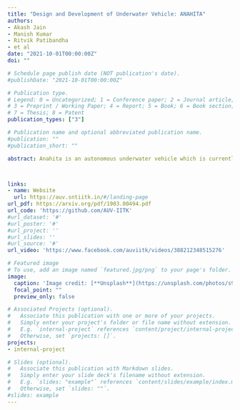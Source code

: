 ```yaml
---
title: "Design and Development of Underwater Vehicle: ANAHITA"
authors:
- Akash Jain
- Manish Kumar
- Ritvik Patibandha
- et al
date: "2021-10-01T00:00:00Z"
doi: ""

# Schedule page publish date (NOT publication's date).
#publishDate: "2021-10-01T00:00:00Z"

# Publication type.
# Legend: 0 = Uncategorized; 1 = Conference paper; 2 = Journal article;
# 3 = Preprint / Working Paper; 4 = Report; 5 = Book; 6 = Book section;
# 7 = Thesis; 8 = Patent
publication_types: ["3"]

# Publication name and optional abbreviated publication name.
#publication: ""
#publication_short: ""

abstract: Anahita is an autonomous underwater vehicle which is currently being developed by interdisciplinary team of students at Indian Institute of Technology(IIT) Kanpur with aim to provide a platform for research in AUV to undergraduate students. This is the second vehicle which is being designed by AUV-IITK team to participate in 6th NIOT-SAVe competition organized by the National Institute of Ocean Technology, Chennai. The Vehicle has been completely redesigned with the major improvements in modularity and ease of access of all the components, keeping the design very compact and efficient. New advancements in the vehicle include, power distribution system and monitoring system. The sensors include the inertial measurement units (IMU), hydrophone array, a depth sensor, and two RGB cameras. The current vehicle features hot swappable battery pods giving a huge advantage over the previous vehicle, for longer runtime.



links:
- name: Website
  url: https://auv.sntiitk.in/#/landing-page
url_pdf: https://arxiv.org/pdf/1903.00494.pdf
url_code: 'https://github.com/AUV-IITK'
#url_dataset: '#'
#url_poster: '#'
#url_project: ''
#url_slides: ''
#url_source: '#'
url_video: 'https://www.facebook.com/auviitk/videos/388212348515276'

# Featured image
# To use, add an image named `featured.jpg/png` to your page's folder. 
image:
  caption: 'Image credit: [**Unsplash**](https://unsplash.com/photos/s9CC2SKySJM)'
  focal_point: ""
  preview_only: false

# Associated Projects (optional).
#   Associate this publication with one or more of your projects.
#   Simply enter your project's folder or file name without extension.
#   E.g. `internal-project` references `content/project/internal-project/index.md`.
#   Otherwise, set `projects: []`.
projects:
- internal-project

# Slides (optional).
#   Associate this publication with Markdown slides.
#   Simply enter your slide deck's filename without extension.
#   E.g. `slides: "example"` references `content/slides/example/index.md`.
#   Otherwise, set `slides: ""`.
#slides: example
---
```

